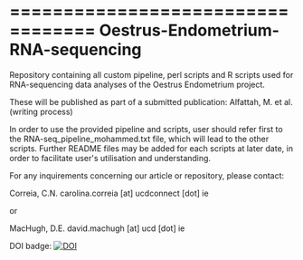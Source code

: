 ==================================
Oestrus-Endometrium-RNA-sequencing
==================================


Repository containing all custom pipeline, perl scripts and R scripts used for RNA-sequencing data analyses of the Oestrus Endometrium project.

These will be published as part of a submitted publication:
Alfattah, M. et al. (writing process)


In order to use the provided pipeline and scripts, user should refer first to the RNA-seq_pipeline_mohammed.txt file, which will lead to the other scripts.
Further README files may be added for each scripts at later date, in order to facilitate user's utilisation and understanding.



For any inquirements concerning our article or repository, please contact:


Correia, C.N.
carolina.correia [at] ucdconnect [dot] ie

or

MacHugh, D.E.
david.machugh [at] ucd [dot] ie


DOI badge: [![DOI](https://zenodo.org/badge/21874/carolcorreia/Oestrus-Endometrium-RNA-sequencing.svg)](https://zenodo.org/badge/latestdoi/21874/carolcorreia/Oestrus-Endometrium-RNA-sequencing)
